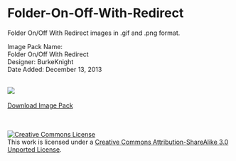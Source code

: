 # Folder-On-Off-With-Redirect
Folder On/Off With Redirect images in .gif and .png format.

Image Pack Name:<br />
Folder On/Off With Redirect<br />
Designer: BurkeKnight<br />
Date Added: December 13, 2013<br /><br />

<img src="http://www.burkeknight.org/img/folder_on_off.png" /><br /><br />
<a href="https://github.com/BurkeKnight/Folder-On-Off-With-Redirect/archive/master.zip">Download Image Pack</a>

<br /><br /><a rel="license" href="http://creativecommons.org/licenses/by-sa/3.0/deed.en_US"><img alt="Creative Commons License" style="border-width:0" src="http://i.creativecommons.org/l/by-sa/3.0/88x31.png" /></a><br />This work is licensed under a <a rel="license" href="http://creativecommons.org/licenses/by-sa/3.0/deed.en_US">Creative Commons Attribution-ShareAlike 3.0 Unported License</a>.
